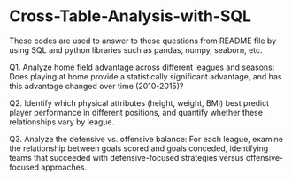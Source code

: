 # Cross-Table-Analysis-with-SQL
These codes are used to answer to these questions from README file by using SQL and python libraries such as pandas, numpy, seaborn, etc.

Q1. Analyze home field advantage across different leagues and seasons: Does playing at home provide
a statistically significant advantage, and has this advantage changed over time (2010-2015)?

Q2. Identify which physical attributes (height, weight, BMI) best predict player performance in
different positions, and quantify whether these relationships vary by league.

Q3. Analyze the defensive vs. offensive balance: For each league, examine the relationship between
goals scored and goals conceded, identifying teams that succeeded with defensive-focused
strategies versus offensive-focused approaches.
